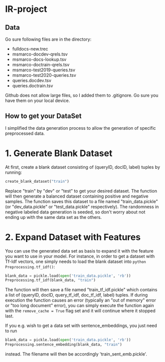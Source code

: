 # IR-project
## Data
Go sure following files are in the directory:    
- fulldocs-new.trec    
- msmarco-docdev-qrels.tsv
- msmarco-docs-lookup.tsv
- msmarco-doctrain-qrels.tsv
- msmarco-test2019-queries.tsv
- msmarco-test2020-queries.tsv
- queries.docdev.tsv
- queries.doctrain.tsv

Github does not allow large files, so I added them to .gitignore. Go sure you have them on your local device.

## How to get your DataSet
I simplified the data generation process to allow the generation of specific preprocessed data. 

# 1. Generate Blank Dataset
At first, create a blank dataset consisting of (queryID, docID, label) tuples by running:
```python
create_blank_dataset("train")
```
Replace "train" by "dev" or "test" to get your desired dataset. The function will then generate a balanced dataset containing positive and negative samples. The function saves this dataset to a file named "train_data.pickle" (or "dev_data.pickle" or "test_data.pickle" respectively). The randomness in negative labeled data generation is seeded, so don't worry about not ending up with the same data set as the others.

# 2. Expand Dataset with Features
You can use the generated data set as basis to expand it with the feature you want to use in your model. For instance, in order to get a dataset with Tf-Idf vectors, one simply needs to load the blank dataset into ```python Preprocessing.tf_idf()```:
```python
blank_data = pickle.load(open('train_data.pickle', 'rb'))
Preprocessing.tf_idf(blank_data, "train")
```
The function will then save a file named "train_tf_idf.pickle" which contains a list of (queryID, docID, query_tf_idf, doc_tf_idf, label) tuples.
If during execution the function causes an error (typically an "out of memory" error or "too long document" error), you can simply execute the function again with the ``` remove_cache = True ``` flag set and it will continue where it stopped last.

If you e.g. wish to get a data set with sentence_embeddings, you just need to run
```python
blank_data = pickle.load(open('train_data.pickle', 'rb'))
Preprocessing.sentence_embedding(blank_data, "train")
```
instead. The filename will then be accordingly 'train_sent_emb.pickle'.


